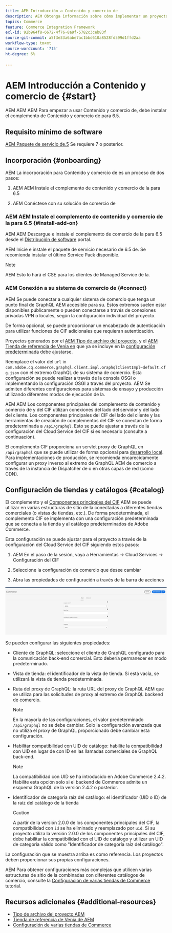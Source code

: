 ```yaml
---
title: AEM Introducción a Contenido y comercio de
description: AEM Obtenga información sobre cómo implementar un proyecto de Contenido y comercio de.
topics: Commerce
feature: Commerce Integration Framework
exl-id: 92b964f8-6672-4f76-8a9f-5782c3ceb83f
source-git-commit: a5f3e33a6abe7ac1bbd610a8528fd599d1ffd2aa
workflow-type: tm+mt
source-wordcount: '715'
ht-degree: 6%

---
```


# AEM Introducción a Contenido y comercio de {#start}

AEM AEM AEM Para empezar a usar Contenido y comercio de, debe instalar el complemento de Contenido y comercio de para 6.5.

## Requisito mínimo de software

[AEM Paquete de servicio de.5](https://experience.adobe.com/#/downloads/content/software-distribution/es/aem.html) Se requiere 7 o posterior.

## Incorporación {#onboarding}

AEM La incorporación para Contenido y comercio de es un proceso de dos pasos:

1. AEM AEM Instale el complemento de contenido y comercio de la para 6.5

2. AEM Conéctese con su solución de comercio de

### AEM AEM Instale el complemento de contenido y comercio de la para 6.5 {#install-add-on}

AEM AEM Descargue e instale el complemento de comercio de la para 6.5 desde el [Distribución de software](https://experience.adobe.com/#/downloads/content/software-distribution/es/aem.html) portal.

AEM Inicie e instale el paquete de servicio necesario de 6.5 de. Se recomienda instalar el último Service Pack disponible.

>[!NOTE]
>
>AEM Esto lo hará el CSE para los clientes de Managed Service de la.

### AEM Conexión a su sistema de comercio de {#connect}

AEM Se puede conectar a cualquier sistema de comercio que tenga un punto final de GraphQL AEM accesible para su. Estos extremos suelen estar disponibles públicamente o pueden conectarse a través de conexiones privadas VPN o locales, según la configuración individual del proyecto.

De forma opcional, se puede proporcionar un encabezado de autenticación para utilizar funciones de CIF adicionales que requieran autenticación.

Proyectos generados por el [AEM Tipo de archivo del proyecto](https://github.com/adobe/aem-project-archetype), y el [AEM Tienda de referencia de Venia en](https://github.com/adobe/aem-cif-guides-venia) que ya se incluye en la [configuración predeterminada](https://github.com/adobe/aem-cif-guides-venia/blob/main/ui.config/src/main/content/jcr_root/apps/venia/osgiconfig/config/com.adobe.cq.commerce.graphql.client.impl.GraphqlClientImpl~default.cfg.json) debe ajustarse.

Reemplace el valor del `url` in `com.adobe.cq.commerce.graphql.client.impl.GraphqlClientImpl~default.cfg.json` con el extremo GraphQL de su sistema de comercio. Esta configuración se puede realizar a través de la consola OSGI o implementando la configuración OSGI a través del proyecto. AEM Se admiten diferentes configuraciones para sistemas de ensayo y producción utilizando diferentes modos de ejecución de la.

AEM AEM Los componentes principales del complemento de contenido y comercio de y del CIF utilizan conexiones del lado del servidor y del lado del cliente. Los componentes principales del CIF del lado del cliente y las herramientas de creación de complementos del CIF se conectan de forma predeterminada a `/api/graphql`. Esto se puede ajustar a través de la configuración del Cloud Service del CIF si es necesario (consulte a continuación).

El complemento CIF proporciona un servlet proxy de GraphQL en `/api/graphql` que se puede utilizar de forma opcional para [desarrollo local](develop.md). Para implementaciones de producción, se recomienda encarecidamente configurar un proxy inverso al extremo de GraphQL AEM de comercio a través de la instancia de Dispatcher de o en otras capas de red (como CDN).

## Configuración de tiendas y catálogos {#catalog}

El complemento y el [Componentes principales del CIF](https://github.com/adobe/aem-core-cif-components) AEM se puede utilizar en varias estructuras de sitio de la conectadas a diferentes tiendas comerciales (o vistas de tiendas, etc.). De forma predeterminada, el complemento CIF se implementa con una configuración predeterminada que se conecta a la tienda y al catálogo predeterminados de Adobe Commerce.

Esta configuración se puede ajustar para el proyecto a través de la configuración del Cloud Service del CIF siguiendo estos pasos:

1. AEM En el paso de la sesión, vaya a Herramientas -> Cloud Services -> Configuración del CIF

2. Seleccione la configuración de comercio que desee cambiar

3. Abra las propiedades de configuración a través de la barra de acciones

![Configuración de Cloud Services del CIF](/help/commerce/cif/assets/cif-cloud-service-config.png)

Se pueden configurar las siguientes propiedades:

- Cliente de GraphQL: seleccione el cliente de GraphQL configurado para la comunicación back-end comercial. Esto debería permanecer en modo predeterminado.
- Vista de tienda: el identificador de la vista de tienda. Si está vacía, se utilizará la vista de tienda predeterminada.
- Ruta del proxy de GraphQL: la ruta URL del proxy de GraphQL AEM que se utiliza para las solicitudes de proxy al extremo de GraphQL backend de comercio.

   >[!NOTE]
   >
   >En la mayoría de las configuraciones, el valor predeterminado `/api/graphql` no se debe cambiar. Solo la configuración avanzada que no utiliza el proxy de GraphQL proporcionado debe cambiar esta configuración.

- Habilitar compatibilidad con UID de catálogo: habilite la compatibilidad con UID en lugar de con ID en las llamadas comerciales de GraphQL back-end.

   >[!NOTE]
   >
   >La compatibilidad con UID se ha introducido en Adobe Commerce 2.4.2. Habilite esta opción solo si el backend de Commerce admite un esquema GraphQL de la versión 2.4.2 o posterior.

- Identificador de categoría raíz del catálogo: el identificador (UID o ID) de la raíz del catálogo de la tienda

   >[!CAUTION]
   >
   >A partir de la versión 2.0.0 de los componentes principales del CIF, la compatibilidad con `id` se ha eliminado y reemplazado por `uid`. Si su proyecto utiliza la versión 2.0.0 de los componentes principales del CIF, debe habilitar la compatibilidad con el UID de catálogo y utilizar un UID de categoría válido como &quot;Identificador de categoría raíz del catálogo&quot;.

La configuración que se muestra arriba es como referencia. Los proyectos deben proporcionar sus propias configuraciones.

AEM Para obtener configuraciones más complejas que utilicen varias estructuras de sitio de la combinadas con diferentes catálogos de comercio, consulte la [Configuración de varias tiendas de Commerce](configuring/multi-store-setup.md) tutorial.

## Recursos adicionales {#additional-resources}

- [Tipo de archivo del proyecto AEM](https://github.com/adobe/aem-project-archetype)
- [Tienda de referencia de Venia de AEM](https://github.com/adobe/aem-cif-guides-venia)
- [Configuración de varias tiendas de Commerce](configuring/multi-store-setup.md)
